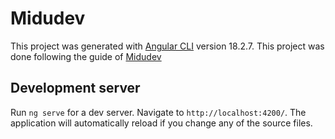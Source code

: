 # Midudev

This project was generated with [Angular CLI](https://github.com/angular/angular-cli) version 18.2.7.
This project was done following the guide of [Midudev](https://www.youtube.com/watch?v=f7unUpshmpA)
## Development server

Run `ng serve` for a dev server. Navigate to `http://localhost:4200/`. The application will automatically reload if you change any of the source files.
